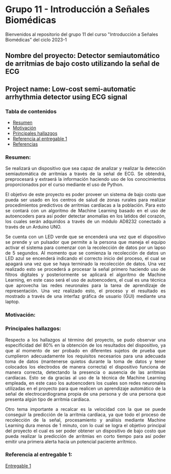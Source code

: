 # Grupo 11 - Introducción a Señales Biomédicas
Bienvenidos al repositorio del grupo 11 del curso "Introducción a Señales Biomédicas" del ciclo 2023-1

## Nombre del proyecto: Detector semiautomático de arritmias de bajo costo utilizando la señal de ECG
## Project name: Low-cost semi-automatic arrhythmia detector using ECG signal




### Tabla de contenidos
- [Resumen](https://github.com/jorgemedina2804/Grupo-11-Introduccion-a-Senhales-Biomedica/tree/main#resumen)
- [Motivación](https://github.com/jorgemedina2804/Grupo-11-Introduccion-a-Senhales-Biomedica/tree/main#motivaci%C3%B3n)
- [Principales hallazgos](https://github.com/jorgemedina2804/Grupo-11-Introduccion-a-Senhales-Biomedica/tree/main#principales-hallazgos)
- [Referencia al entregable 1](https://github.com/jorgemedina2804/Grupo-11-Introduccion-a-Senhales-Biomedica/blob/main/README.md#referencia-al-entregable-1)
- [Referencias]()

### Resumen:
<p align="justify">
Se realizará un dispositivo que sea capaz de analizar y realizar la detección semiautomática de arritmias a través de la señal de ECG. Se obtendrá, preprocesará y extraerá la información haciendo uso de los conocimientos proporcionados por el curso mediante el uso de Python.
<p align="justify">
El objetivo de este proyecto es poder proveer un sistema de bajo costo que pueda ser usado en los centros de salud de zonas rurales para realizar procedimientos predictivos de arritmias cardíacas a la población. Para esto se contará con un algoritmo de Machine Learning basado en el uso de autoencoders para así poder detectar anomalías en los latidos del corazón, los cuales serán adquiridos a través de un módulo AD8232 conectado a través de un Arduino UNO. 
<p align="justify">
Se cuenta con un LED verde que se encenderá una vez que el dispositivo se prende y un pulsador que permite a la persona que maneja el equipo activar el sistema para comenzar con la recolección de datos por un lapso de 5 segundos. Al momento que se comienza la recolección de datos un LED azul se encenderá indicando el correcto inicio del proceso, el cual se apagará una vez que se haya terminado la recolección de datos. Una vez realizado esto se procederá a procesar la señal primero haciendo uso de filtros digitales y posteriormente se aplicará el algoritmo de Machine Learning, en este caso será el uso de autoencoders, el cual es una técnica que aprovecha las redes neuronales para la tarea de aprendizaje de representación. Una vez realizado esto, el proceso y el resultado es mostrado a través de una interfaz gráfica de usuario (GUI) mediante una laptop. 




### Motivación:

### Principales hallazgos:
<p align="justify">
Respecto a los hallazgos al término del proyecto, se pudo observar una especificidad del 80% en la obtención de los resultados del dispositivo, ya que al momento de ser probado en diferentes sujetos de prueba que cumplieron adecuadamente los requisitos necesarios para una adecuada toma de datos (mantenerse quietos durante la toma de datos y tener colocados los electrodos de manera correcta) el dispositivo funciona de manera correcta, detectando la presencia o ausencia de las arritmias cardíacas. Esto se da gracias al uso de la técnica de Machine Learning empleada, en este caso los autoencoders los cuales son redes neuronales utilizadas en el proyecto para que realicen un aprendizaje automático de la señal de electrocardiograma propia de una persona y de una persona que presenta algún tipo de arritmia cardíaca. 
<p align="justify">
Otro tema importante a recalcar es la velocidad con la que se puede conseguir la predicción de la arritmia cardíaca, ya que todo el proceso de recolección de la señal, procesamiento y análisis mediante Machine Learning dura menos de 1 minuto, con lo cual se logra el objetivo principal del proyecto el cual es ser poder obtener un dispositivo de bajo costo que pueda realizar la predicción de arritmias en corto tiempo para así poder emitir una primera alerta hacia un potencial paciente arrítmico. 


### Referencia al entregable 1:
[Entregable 1](https://github.com/jorgemedina2804/Grupo-11-Introduccion-a-Senhales-Biomedica/blob/main/ISB/Laboratorios/L1_Sobre%20Nosotros/L1.md)
